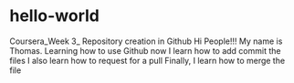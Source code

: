 # hello-world
Coursera_Week 3_ Repository creation in Github
Hi People!!! My name is Thomas.
Learning how to use Github now
I learn how to add commit the files
I also learn how to request for a pull
Finally, I learn how to merge the file
